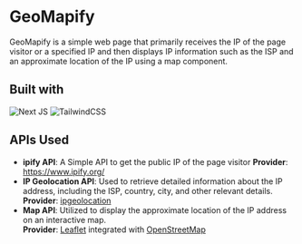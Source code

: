 # GeoMapify

GeoMapify is a simple web page that primarily receives the IP of the page visitor or a specified IP and then displays IP information such as the ISP and an approximate location of the IP using a map component.

## Built with

![Next JS](https://img.shields.io/badge/Next-black?style=for-the-badge&logo=next.js&logoColor=white) ![TailwindCSS](https://img.shields.io/badge/tailwindcss-%2338B2AC.svg?style=for-the-badge&logo=tailwind-css&logoColor=white)

## APIs Used

- **ipify API**: A Simple API to get the public IP of the page visitor
  **Provider**: https://www.ipify.org/
- **IP Geolocation API**: Used to retrieve detailed information about the IP address, including the ISP, country, city, and other relevant details.  
  **Provider**: [ipgeolocation](https://ipgeolocation.io/)
- **Map API**: Utilized to display the approximate location of the IP address on an interactive map.  
  **Provider**: [Leaflet](https://leafletjs.com/) integrated with [OpenStreetMap](https://www.openstreetmap.org/)
